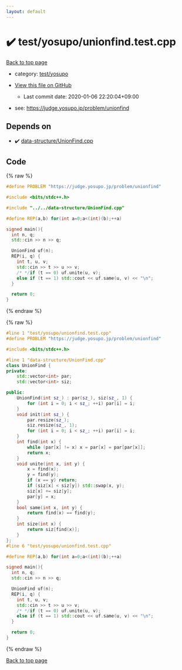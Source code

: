 ```yaml
---
layout: default
---
```


<!-- mathjax config similar to math.stackexchange -->
<script type="text/javascript" async
  src="https://cdnjs.cloudflare.com/ajax/libs/mathjax/2.7.5/MathJax.js?config=TeX-MML-AM_CHTML">
</script>
<script type="text/x-mathjax-config">
  MathJax.Hub.Config({
    TeX: { equationNumbers: { autoNumber: "AMS" }},
    tex2jax: {
      inlineMath: [ ['$','$'] ],
      processEscapes: true
    },
    "HTML-CSS": { matchFontHeight: false },
    displayAlign: "left",
    displayIndent: "2em"
  });
</script>

<script type="text/javascript" src="https://cdnjs.cloudflare.com/ajax/libs/jquery/3.4.1/jquery.min.js"></script>
<script src="https://cdn.jsdelivr.net/npm/jquery-balloon-js@1.1.2/jquery.balloon.min.js" integrity="sha256-ZEYs9VrgAeNuPvs15E39OsyOJaIkXEEt10fzxJ20+2I=" crossorigin="anonymous"></script>
<script type="text/javascript" src="../../../assets/js/copy-button.js"></script>
<link rel="stylesheet" href="../../../assets/css/copy-button.css" />


# :heavy_check_mark: test/yosupo/unionfind.test.cpp

<a href="../../../index.html">Back to top page</a>

* category: <a href="../../../index.html#0b58406058f6619a0f31a172defc0230">test/yosupo</a>
* <a href="{{ site.github.repository_url }}/blob/master/test/yosupo/unionfind.test.cpp">View this file on GitHub</a>
    - Last commit date: 2020-01-06 22:20:04+09:00


* see: <a href="https://judge.yosupo.jp/problem/unionfind">https://judge.yosupo.jp/problem/unionfind</a>


## Depends on

* :heavy_check_mark: <a href="../../../library/data-structure/UnionFind.cpp.html">data-structure/UnionFind.cpp</a>


## Code

<a id="unbundled"></a>
{% raw %}
```cpp
#define PROBLEM "https://judge.yosupo.jp/problem/unionfind"

#include <bits/stdc++.h>

#include "../../data-structure/UnionFind.cpp"

#define REP(a,b) for(int a=0;a<(int)(b);++a)

signed main(){
  int n, q;
  std::cin >> n >> q;

  UnionFind uf(n);
  REP(i, q) {
    int t, u, v;
    std::cin >> t >> u >> v;
    /* */if (t == 0) uf.unite(u, v);
    else if (t == 1) std::cout << uf.same(u, v) << "\n";
  }

  return 0;
}
```
{% endraw %}

<a id="bundled"></a>
{% raw %}
```cpp
#line 1 "test/yosupo/unionfind.test.cpp"
#define PROBLEM "https://judge.yosupo.jp/problem/unionfind"

#include <bits/stdc++.h>

#line 1 "data-structure/UnionFind.cpp"
class UnionFind {
private:
	std::vector<int> par;
	std::vector<int> siz;

public:
	UnionFind(int sz_) : par(sz_), siz(sz_, 1) {
		for (int i = 0; i < sz_; ++i) par[i] = i;
	}
	void init(int sz_) {
		par.resize(sz_);
		siz.resize(sz_, 1);
		for (int i = 0; i < sz_; ++i) par[i] = i;
	}
	int find(int x) {
		while (par[x] != x) x = par[x] = par[par[x]];
		return x;
	}
	void unite(int x, int y) {
		x = find(x);
		y = find(y);
		if (x == y) return;
		if (siz[x] < siz[y]) std::swap(x, y);
		siz[x] += siz[y];
		par[y] = x;
	}
	bool same(int x, int y) {
		return find(x) == find(y);
	}
	int size(int x) {
		return siz[find(x)];
	}
};
#line 6 "test/yosupo/unionfind.test.cpp"

#define REP(a,b) for(int a=0;a<(int)(b);++a)

signed main(){
  int n, q;
  std::cin >> n >> q;

  UnionFind uf(n);
  REP(i, q) {
    int t, u, v;
    std::cin >> t >> u >> v;
    /* */if (t == 0) uf.unite(u, v);
    else if (t == 1) std::cout << uf.same(u, v) << "\n";
  }

  return 0;
}

```
{% endraw %}

<a href="../../../index.html">Back to top page</a>

